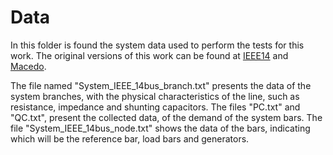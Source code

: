 # Data
In this folder is found the system data used to perform the tests for this work. The original versions of this work can be found at [IEEE14](https://labs.ece.uw.edu/pstca/pf14/pg_tca14bus.htm) and [Macedo](https://ieeexplore.ieee.org/document/7095593?denied=).

The file named "System_IEEE_14bus_branch.txt" presents the data of the system branches, with the physical characteristics of the line, such as resistance, impedance and shunting capacitors. The files "PC.txt" and "QC.txt", present the collected data, of the demand of the system bars. The file "System_IEEE_14bus_node.txt" shows the data of the bars, indicating which will be the reference bar, load bars and generators.
